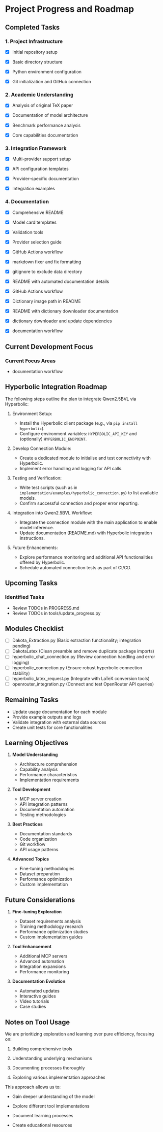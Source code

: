 # Project Progress and Roadmap

## Completed Tasks

### 1. Project Infrastructure

- [x] Initial repository setup

- [x] Basic directory structure

- [x] Python environment configuration

- [x] Git initialization and GitHub connection

### 2. Academic Understanding

- [x] Analysis of original TeX paper

- [x] Documentation of model architecture

- [x] Benchmark performance analysis

- [x] Core capabilities documentation

### 3. Integration Framework

- [x] Multi-provider support setup

- [x] API configuration templates

- [x] Provider-specific documentation

- [x] Integration examples

### 4. Documentation

- [x] Comprehensive README

- [x] Model card templates

- [x] Validation tools

- [x] Provider selection guide
- [x] GitHub Actions workflow
- [x] markdown fixer and fix formatting
- [x] gitignore to exclude data directory
- [x] README with automated documentation details
- [x] GitHub Actions workflow
- [x] Dictionary image path in README
- [x] README with dictionary downloader documentation
- [x] dictionary downloader and update dependencies
- [x] documentation workflow

## Current Development Focus

### Current Focus Areas

- documentation workflow


## Hyperbolic Integration Roadmap

The following steps outline the plan to integrate Qwen2.5BVL via Hyperbolic:

1. Environment Setup:
   - Install the Hyperbolic client package (e.g., via `pip install hyperbolic`).
   - Configure environment variables: `HYPERBOLIC_API_KEY` and (optionally) `HYPERBOLIC_ENDPOINT`.

2. Develop Connection Module:
   - Create a dedicated module to initialise and test connectivity with Hyperbolic.
   - Implement error handling and logging for API calls.

3. Testing and Verification:
   - Write test scripts (such as in `implementation/examples/hyperbolic_connection.py`) to list available models.
   - Confirm successful connection and proper error reporting.

4. Integration into Qwen2.5BVL Workflow:
   - Integrate the connection module with the main application to enable model inference.
   - Update documentation (README.md) with Hyperbolic integration instructions.

5. Future Enhancements:
   - Explore performance monitoring and additional API functionalities offered by Hyperbolic.
   - Schedule automated connection tests as part of CI/CD.

## Upcoming Tasks

### Identified Tasks

- Review TODOs in PROGRESS.md
- Review TODOs in tools/update_progress.py

## Modules Checklist
- [ ] Dakota_Extraction.py (Basic extraction functionality; integration pending)
- [ ] DakotaLatex (Clean preamble and remove duplicate package imports)
- [ ] hyperbolic_chat_connection.py (Review connection handling and error logging)
- [ ] hyperbolic_connection.py (Ensure robust hyperbolic connection stability)
- [ ] hyperbolic_latex_request.py (Integrate with LaTeX conversion tools)
- [ ] openrouter_integration.py (Connect and test OpenRouter API queries)

## Remaining Tasks
- Update usage documentation for each module
- Provide example outputs and logs
- Validate integration with external data sources
- Create unit tests for core functionalities

## Learning Objectives

1. **Model Understanding**

   - Architecture comprehension
   - Capability analysis
   - Performance characteristics
   - Implementation requirements

2. **Tool Development**

   - MCP server creation
   - API integration patterns
   - Documentation automation
   - Testing methodologies

3. **Best Practices**

   - Documentation standards
   - Code organization
   - Git workflow
   - API usage patterns

4. **Advanced Topics**

   - Fine-tuning methodologies
   - Dataset preparation
   - Performance optimization
   - Custom implementation

## Future Considerations

1. **Fine-tuning Exploration**

   - Dataset requirements analysis
   - Training methodology research
   - Performance optimization studies
   - Custom implementation guides

2. **Tool Enhancement**

   - Additional MCP servers
   - Advanced automation
   - Integration expansions
   - Performance monitoring

3. **Documentation Evolution**

   - Automated updates
   - Interactive guides
   - Video tutorials
   - Case studies

## Notes on Tool Usage

We are prioritizing exploration and learning over pure efficiency, focusing on:

1. Building comprehensive tools

2. Understanding underlying mechanisms

3. Documenting processes thoroughly

4. Exploring various implementation approaches

This approach allows us to:

- Gain deeper understanding of the model

- Explore different tool implementations

- Document learning processes

- Create educational resources
